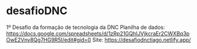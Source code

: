 # desafioDNC
1º Desafio da formação de tecnologia da DNC
Planilha de dados: https://docs.google.com/spreadsheets/d/1zRp21GQhIJVjkcraEr2CWXBq3pOwE2Vny8Qg7HG9R5I/edit#gid=0
Site: https://desafiodnctiago.netlify.app/
